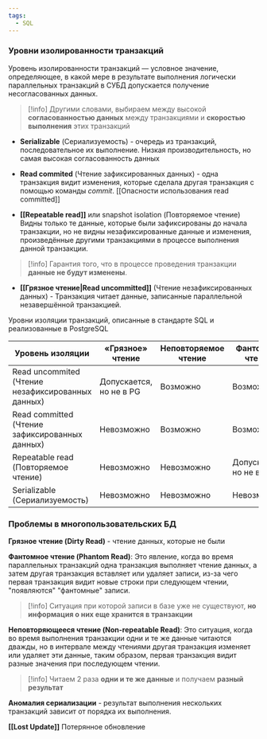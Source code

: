 ```yaml
---
tags:
  - SQL
---
```

### Уровни изолированности транзакций
Уровень изолированности транзакций — условное значение, определяющее, в какой мере в результате выполнения логически параллельных транзакций в СУБД допускается получение несогласованных данных.

>[!info]
>Другими словами, выбираем между высокой **согласованностью данных** между транзакциями и **скоростью выполнения** этих транзакций


- **Serializable** (Сериализуемость) - очередь из транзакций, последовательное их выполнение. Низкая производительность, но самая высокая согласованность данных

- **Read commited** (Чтение зафиксированных данных) - одна транзакция видит изменения, которые сделала другая транзакция с помощью команды *commit*.
	[[Опасности использования read committed]]

- **[[Repeatable read]]** или snapshot isolation (Повторяемое чтение)  Видны только те данные, которые были зафиксированы до начала транзакции, но не видны незафиксированные данные и изменения, произведённые другими транзакциями в процессе выполнения данной транзакции.

>[!info]
>Гарантия того, что в процессе проведения транзакции **данные не будут изменены**.

- **[[Грязное чтение|Read uncommitted]]**  (Чтение незафиксированных данных) - Транзакция читает данные, записанные параллельной незавершённой транзакцией.

Уровни изоляции транзакций, описанные в стандарте SQL и реализованные в PostgreSQL

| Уровень изоляции                                  | «Грязное» чтение        | Неповторяемое чтение | Фантомное чтение        | Аномалия сериализации |
|---------------------------------------------------|-------------------------|----------------------|-------------------------|-----------------------|
| Read uncommited (Чтение незафиксированных данных) | Допускается, но не в PG | Возможно             | Возможно                | Возможно              |
| Read committed (Чтение зафиксированных данных)    | Невозможно              | Возможно             | Возможно                | Возможно              |
| Repeatable read (Повторяемое чтение)              | Невозможно              | Невозможно           | Допускается, но не в PG | Возможно              |
| Serializable (Сериализуемость)                    | Невозможно              | Невозможно           | Невозможно              | Невозможно            |

### Проблемы в многопользовательских БД

**Грязное чтение (Dirty Read)** - чтение данных, которые не были 

 **Фантомное чтение (Phantom Read)**: Это явление, когда во время параллельных транзакций одна транзакция выполняет чтение данных, а затем другая транзакция вставляет или удаляет записи, из-за чего первая транзакция видит новые строки при следующем чтении, "появляются" "фантомные" записи. 
 
 >[!info]
 >Ситуация при которой записи в базе уже не существуют, **но информация о них еще хранится в транзакции**

**Неповторяющееся чтение (Non-repeatable Read)**: Это ситуация, когда во время выполнения транзакции одни и те же данные читаются дважды, но в интервале между чтениями другая транзакция изменяет или удаляет эти данные, таким образом, первая транзакция видит разные значения при последующем чтении.

 >[!info]
 >Читаем 2 раза **одни и те же данные** и получаем **разный результат**
 
**Аномалия сериализации** - результат выполнения нескольких транзакций зависит от порядка их выполнения.

**[[Lost Update]]** Потерянное обновление